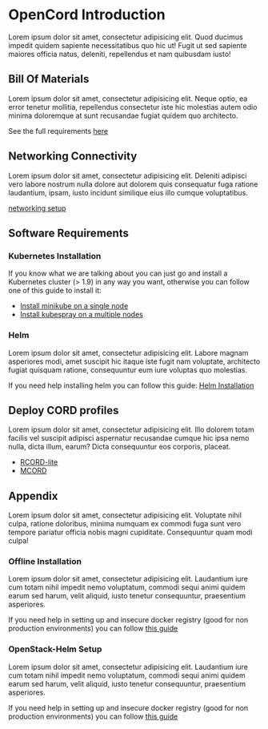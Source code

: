 # OpenCord Introduction

Lorem ipsum dolor sit amet, consectetur adipisicing elit. Quod ducimus impedit
quidem sapiente necessitatibus quo hic ut! Fugit ut sed sapiente maiores
officia natus, deleniti, repellendus et nam quibusdam iusto!

## Bill Of Materials

Lorem ipsum dolor sit amet, consectetur adipisicing elit. Neque optio, ea error
tenetur mollitia, repellendus consectetur iste hic molestias autem odio minima
doloremque at sunt recusandae fugiat quidem quo architecto.

See the full requirements [here](./prereqs/hardware.md)

## Networking Connectivity

Lorem ipsum dolor sit amet, consectetur adipisicing elit. Deleniti adipisci
vero labore nostrum nulla dolore aut dolorem quis consequatur fuga ratione
laudantium, ipsam, iusto incidunt similique eius illo cumque voluptatibus.

[networking setup](./prereqs/networking.md)

## Software Requirements

### Kubernetes Installation

If you know what we are talking about you can just go and install a Kubernetes
cluster (> 1.9) in any way you want, otherwise you can follow one of this guide
to install it:

- [Install minikube on a single node](./prereqs/minikube.md)
- [Install kubespray on a multiple nodes](./prereqs/kubespray.md)

### Helm

Lorem ipsum dolor sit amet, consectetur adipisicing elit. Labore magnam
asperiores modi, amet suscipit hic itaque iste fugit nam voluptate, architecto
fugiat quisquam ratione, consequuntur eum iure voluptas quo molestias.

If you need help installing helm you can follow this guide: [Helm
Installation](./prereqs/helm.md)

## Deploy CORD profiles

Lorem ipsum dolor sit amet, consectetur adipisicing elit. Illo dolorem totam
facilis vel suscipit adipisci aspernatur recusandae cumque hic ipsa nemo nulla,
dicta illum, earum? Dicta consequuntur eos corporis, placeat.

- [RCORD-lite](./profiles/rcord-lite.md)
- [MCORD](./profiles/mcord.md)

## Appendix

Lorem ipsum dolor sit amet, consectetur adipisicing elit. Voluptate nihil
culpa, ratione doloribus, minima numquam ex commodi fuga sunt vero tempore
pariatur officia nobis magni cupiditate. Consequuntur quam modi culpa!

### Offline Installation

Lorem ipsum dolor sit amet, consectetur adipisicing elit. Laudantium iure cum
totam nihil impedit nemo voluptatum, commodi sequi animi quidem earum sed
harum, velit aliquid, iusto tenetur consequuntur, praesentium asperiores.

If you need help in setting up and insecure docker registry (good for non
production environments) you can follow [this
guide](./prereqs/docker-registry.md)

### OpenStack-Helm Setup

Lorem ipsum dolor sit amet, consectetur adipisicing elit. Laudantium iure cum
totam nihil impedit nemo voluptatum, commodi sequi animi quidem earum sed
harum, velit aliquid, iusto tenetur consequuntur, praesentium asperiores.

If you need help in setting up and insecure docker registry (good for non
production environments) you can follow [this
guide](./prereqs/docker-registry.md)
